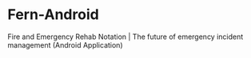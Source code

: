 # Fern-Android
Fire and Emergency Rehab Notation | The future of emergency incident management (Android Application)
